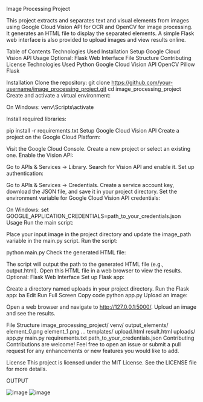 Image Processing Project

This project extracts and separates text and visual elements from images using Google Cloud Vision API for OCR and OpenCV for image processing. It generates an HTML file to display the separated elements. A simple Flask web interface is also provided to upload images and view results online.

Table of Contents
Technologies Used
Installation
Setup Google Cloud Vision API
Usage
Optional: Flask Web Interface
File Structure
Contributing
License
Technologies Used
Python
Google Cloud Vision API
OpenCV
Pillow
Flask

Installation
Clone the repository:
git clone https://github.com/your-username/image_processing_project.git
cd image_processing_project
Create and activate a virtual environment:

On Windows:
venv\Scripts\activate

Install required libraries:

pip install -r requirements.txt
Setup Google Cloud Vision API
Create a project on the Google Cloud Platform:

Visit the Google Cloud Console.
Create a new project or select an existing one.
Enable the Vision API:

Go to APIs & Services -> Library.
Search for Vision API and enable it.
Set up authentication:

Go to APIs & Services -> Credentials.
Create a service account key, download the JSON file, and save it in your project directory.
Set the environment variable for Google Cloud Vision API credentials:

On Windows:
set GOOGLE_APPLICATION_CREDENTIALS=path_to_your_credentials.json
Usage
Run the main script:

Place your input image in the project directory and update the image_path variable in the main.py script.
Run the script:


python main.py
Check the generated HTML file:

The script will output the path to the generated HTML file (e.g., output.html). Open this HTML file in a web browser to view the results.
Optional: Flask Web Interface
Set up Flask app:

Create a directory named uploads in your project directory.
Run the Flask app:
ba
Edit
Run
Full Screen
Copy code
python app.py
Upload an image:

Open a web browser and navigate to http://127.0.0.1:5000/. Upload an image and see the results.

File Structure
image_processing_project/
venv/
output_elements/
element_0.png
element_1.png
...
templates/
upload.html
result.html
uploads/
app.py
main.py
requirements.txt
path_to_your_credentials.json
Contributing
Contributions are welcome! Feel free to open an issue or submit a pull request for any enhancements or new features you would like to add.

License
This project is licensed under the MIT License. See the LICENSE file for more details.



OUTPUT

![image](https://github.com/ranjankp/Image-Processing-Project/assets/59530810/7f34ce71-a9ba-4eaa-8b1b-74b0008be33d)
![image](https://github.com/ranjankp/Image-Processing-Project/assets/59530810/f58c6a32-e5b1-4328-8502-ee0b939f32ce)


